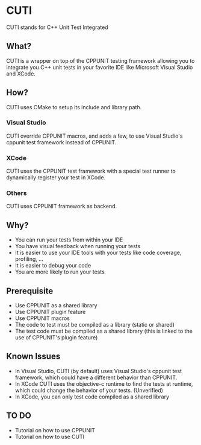 # CUTI
CUTI stands for C++ Unit Test Integrated

## What?
CUTI is a wrapper on top of the CPPUNIT testing framework allowing you to integrate you C++ unit tests in your favorite IDE like Microsoft Visual Studio and XCode.

## How?
CUTI uses CMake to setup its include and library path.

### Visual Studio
CUTI override CPPUNIT macros, and adds a few, to use Visual Studio's cppunit test framework instead of CPPUNIT.

### XCode
CUTI uses the CPPUNIT test framework with a special test runner to dynamically register your test in XCode.

### Others
CUTI uses CPPUNIT framework as backend.

## Why?
* You can run your tests from within your IDE
* You have visual feedback when running your tests
* It is easier to use your IDE tools with your tests like code coverage, profiling, ...
* It is easier to debug your code
* You are more likely to run your tests

## Prerequisite
* Use CPPUNIT as a shared library
* Use CPPUNIT plugin feature
* Use CPPUNIT macros
* The code to test must be compiled as a library (static or shared)
* The test code must be compiled as a shared library (this is linked to the use of CPPUNIT's plugin feature)

## Known Issues
* In Visual Studio, CUTI (by default) uses Visual Studio's cppunit test framework, which could have a different behavior than CPPUNIT.
* In XCode CUTI uses the objective-c runtime to find the tests at runtime, which could change the behavior of your tests. (Unverified)
* In XCode, you can only test code compiled as a shared library

## TO DO
* Tutorial on how to use CPPUNIT
* Tutorial on how to use CUTI
